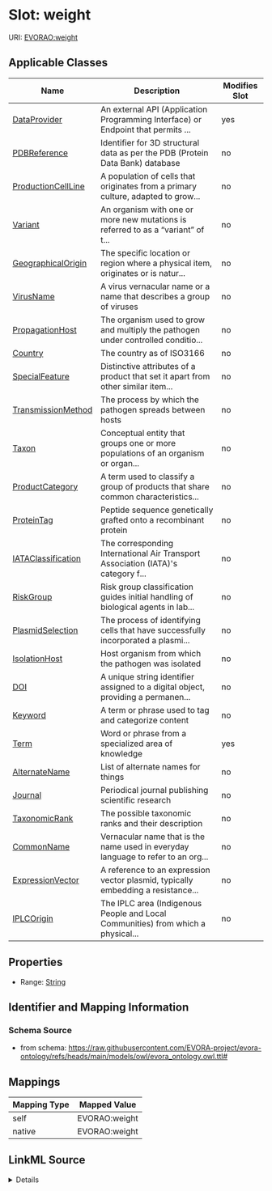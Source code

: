 

# Slot: weight



URI: [EVORAO:weight](https://raw.githubusercontent.com/EVORA-project/evora-ontology/refs/heads/main/models/owl/evora_ontology.owl.ttl#weight)



<!-- no inheritance hierarchy -->





## Applicable Classes

| Name | Description | Modifies Slot |
| --- | --- | --- |
| [DataProvider](DataProvider.md) | An external API (Application Programming Interface) or Endpoint that permits ... |  yes  |
| [PDBReference](PDBReference.md) | Identifier for 3D structural data as per the PDB (Protein Data Bank) database |  no  |
| [ProductionCellLine](ProductionCellLine.md) | A population of cells that originates from a primary culture, adapted to grow... |  no  |
| [Variant](Variant.md) | An organism with one or more new mutations is referred to as a “variant” of t... |  no  |
| [GeographicalOrigin](GeographicalOrigin.md) | The specific location or region where a physical item, originates or is natur... |  no  |
| [VirusName](VirusName.md) | A virus vernacular name or a name that describes a group of viruses |  no  |
| [PropagationHost](PropagationHost.md) | The organism used to grow and multiply the pathogen under controlled conditio... |  no  |
| [Country](Country.md) | The country as of ISO3166 |  no  |
| [SpecialFeature](SpecialFeature.md) | Distinctive attributes of a product that set it apart from other similar item... |  no  |
| [TransmissionMethod](TransmissionMethod.md) | The process by which the pathogen spreads between hosts |  no  |
| [Taxon](Taxon.md) | Conceptual entity that groups one or more populations of an organism or organ... |  no  |
| [ProductCategory](ProductCategory.md) | A term used to classify a group of products that share common characteristics... |  no  |
| [ProteinTag](ProteinTag.md) | Peptide sequence genetically grafted onto a recombinant protein |  no  |
| [IATAClassification](IATAClassification.md) | The corresponding International Air Transport Association (IATA)'s category f... |  no  |
| [RiskGroup](RiskGroup.md) | Risk group classification guides initial handling of biological agents in lab... |  no  |
| [PlasmidSelection](PlasmidSelection.md) | The process of identifying cells that have successfully incorporated a plasmi... |  no  |
| [IsolationHost](IsolationHost.md) | Host organism from which the pathogen was isolated |  no  |
| [DOI](DOI.md) | A unique string identifier assigned to a digital object, providing a permanen... |  no  |
| [Keyword](Keyword.md) | A term or phrase used to tag and categorize content |  no  |
| [Term](Term.md) | Word or phrase from a specialized area of knowledge |  yes  |
| [AlternateName](AlternateName.md) | List of alternate names for things |  no  |
| [Journal](Journal.md) | Periodical journal publishing scientific research |  no  |
| [TaxonomicRank](TaxonomicRank.md) | The possible taxonomic ranks and their description |  no  |
| [CommonName](CommonName.md) | Vernacular name that is the name used in everyday language to refer to an org... |  no  |
| [ExpressionVector](ExpressionVector.md) | A reference to an expression vector plasmid, typically embedding a resistance... |  no  |
| [IPLCOrigin](IPLCOrigin.md) | The IPLC area (Indigenous People and Local Communities) from which a physical... |  no  |







## Properties

* Range: [String](String.md)





## Identifier and Mapping Information







### Schema Source


* from schema: https://raw.githubusercontent.com/EVORA-project/evora-ontology/refs/heads/main/models/owl/evora_ontology.owl.ttl#




## Mappings

| Mapping Type | Mapped Value |
| ---  | ---  |
| self | EVORAO:weight |
| native | EVORAO:weight |




## LinkML Source

<details>
```yaml
name: weight
from_schema: https://raw.githubusercontent.com/EVORA-project/evora-ontology/refs/heads/main/models/owl/evora_ontology.owl.ttl#
rank: 1000
alias: weight
domain_of:
- DataProvider
- Term
range: string

```
</details>